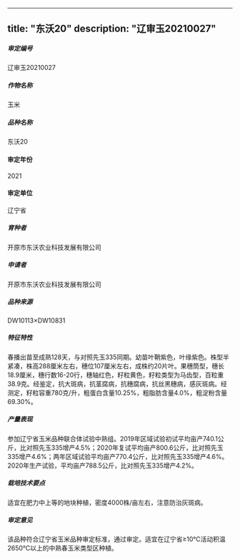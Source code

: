 
---
title: "东沃20"
description: "辽审玉20210027"
---
##### 审定编号 
辽审玉20210027

##### 作物名称
玉米

##### 品种名称
东沃20

#### 审定年份
2021	

#### 审定单位
辽宁省

##### 育种者
开原市东沃农业科技发展有限公司

##### 申请者
开原市东沃农业科技发展有限公司

##### 品种来源
DW10113×DW10831 

##### 特征特性
春播出苗至成熟128天，与对照先玉335同期。幼苗叶鞘紫色，叶缘紫色。株型半紧凑，株高288厘米左右，穗位107厘米左右，成株约20片叶。果穗筒型，穗长18.9厘米，穗行数16-20行，穗轴红色，籽粒黄色，籽粒类型为马齿型，百粒重38.9克。经鉴定，抗大斑病，抗茎腐病，抗穗腐病，抗丝黑穗病，感灰斑病。经测定，籽粒容重780克/升，粗蛋白含量10.25%，粗脂肪含量4.0%，粗淀粉含量69.30%。

##### 产量表现
参加辽宁省玉米品种联合体试验中熟组。2019年区域试验初试平均亩产740.1公斤，比对照先玉335增产4.5%；2020年复试平均亩产800.6公斤，比对照先玉335增产4.6%；两年区域试验平均亩产770.4公斤，比对照先玉335增产4.6%。2020年生产试验，平均亩产788.5公斤，比对照先玉335增产4.2%。

##### 栽培技术要点
适宜在肥力中上等的地块种植，密度4000株/亩左右，注意防治灰斑病。

##### 审定意见
该品种符合辽宁省玉米品种审定标准，通过审定。适宜在辽宁省≥10℃活动积温2650℃以上的中熟春玉米类型区种植。



